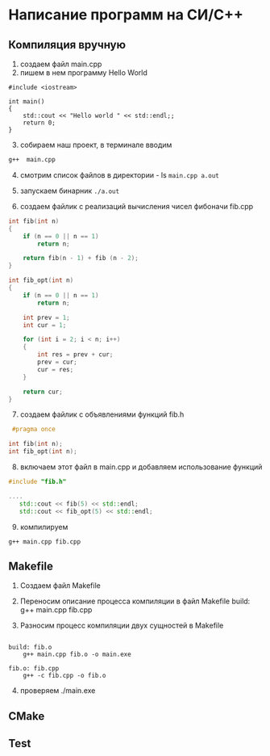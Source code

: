 # Написание программ на СИ/С++

## Компиляция вручную
1. создаем файл main.cpp
2. пишем  в нем программу Hello World

```
#include <iostream>

int main()
{
	std::cout << "Hello world " << std::endl;;
	return 0;
}
```
3) собираем наш проект, в терминале вводим 
```bash
g++  main.cpp
```
4) смотрим список файлов в директории - ls
`main.cpp a.out`

5) запускаем бинарник
  `./a.out`

6) создаем файлик с реализаций вычисления чисел фибоначи fib.cpp
```c++
int fib(int n)
{
    if (n == 0 || n == 1)
        return n;

    return fib(n - 1) + fib (n - 2);
}

int fib_opt(int n)
{
	if (n == 0 || n == 1)
        return n;

    int prev = 1;
    int cur = 1;

    for (int i = 2; i < n; i++)
    {
    	int res = prev + cur;
    	prev = cur;
    	cur = res;
    }

    return cur;
}

```

7) создаем файлик с объявлениями функций fib.h
```c++
 #pragma once

int fib(int n);
int fib_opt(int n);
 ```

 8) включаем этот файл в main.cpp и добавляем использование функций
 ```c++
 #include "fib.h"

.... 
 	std::cout << fib(5) << std::endl;
	std::cout << fib_opt(5) << std::endl;
 ```
 9) компилируем 
 ```
 g++ main.cpp fib.cpp
 ```

 ## Makefile
 1) Создаем файл
 Makefile

 2) Переносим описание процесса компиляции в файл Makefile
 build:
	g++ main.cpp fib.cpp

3) Разносим процесс компиляции двух сущностей в Makefile
```

build: fib.o
	g++ main.cpp fib.o -o main.exe

fib.o: fib.cpp
	g++ -c fib.cpp -o fib.o
```
4) проверяем
./main.exe

## CMake

## Test